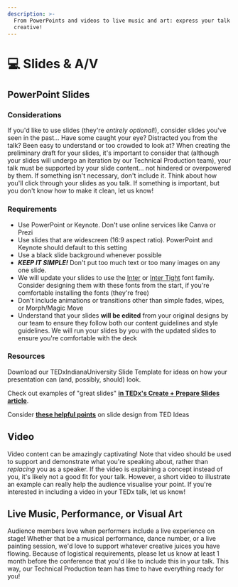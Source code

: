 ```yaml
---
description: >-
  From PowerPoints and videos to live music and art: express your talk and get
  creative!
---
```


# 💻 Slides & A/V

## PowerPoint Slides

### Considerations

If you'd like to use slides (they're _entirely optional_!), consider slides you've seen in the past... Have some caught your eye? Distracted you from the talk? Been easy to understand or too crowded to look at? When creating the preliminary draft for your slides, it's important to consider that (although your slides will undergo an iteration by our Technical Production team), your talk must be supported by your slide content... not hindered or overpowered by them. If something isn't necessary, don't include it. Think about how you'll click through your slides as you talk. If something is important, but you don't know how to make it clean, let us know!&#x20;

### Requirements

* Use PowerPoint or Keynote. Don't use online services like Canva or Prezi
* Use slides that are widescreen (16:9 aspect ratio). PowerPoint and Keynote should default to this setting
* Use a black slide background whenever possible
* _**KEEP IT SIMPLE!**_ Don't put too much text or too many images on any one slide.
* We will update your slides to use the [Inter](https://fonts.google.com/specimen/Inter?query=inter) or [Inter Tight](https://fonts.google.com/specimen/Inter+Tight?query=inter) font family. Consider designing them with these fonts from the start, if you're comfortable installing the fonts (they're free)
* Don't include animations or transitions other than simple fades, wipes, or Morph/Magic Move
* Understand that your slides **will be edited** from your original designs by our team to ensure they follow both our content guidelines and style guidelines. We will run your slides by you with the updated slides to ensure you're comfortable with the deck

### Resources

Download our TEDxIndianaUniversity Slide Template for ideas on how your presentation can (and, possibly, should) look.

Check out examples of "great slides" [**in TEDx's Create + Prepare Slides article**](https://www.ted.com/participate/organize-a-local-tedx-event/tedx-organizer-guide/speakers-program/prepare-your-speaker/create-prepare-slides).

Consider [**these helpful points**](https://ideas.ted.com/6-dos-and-donts-for-next-level-slides-from-a-ted-presentation-expert/) on slide design from TED Ideas



## Video

Video content can be amazingly captivating! Note that video should be used to support and demonstrate what you're speaking about, rather than _replacing_ you as a speaker. If the video is explaining a concept instead of you, it's likely not a good fit for your talk. However, a short video to illustrate an example can really help the audience visualise your point. If you're interested in including a video in your TEDx talk, let us know!



## Live Music, Performance, or Visual Art

Audience members love when performers include a live experience on stage! Whether that be a musical performance, dance number, or a live painting session, we'd love to support whatever creative juices you have flowing. Because of logistical requirements, please let us know at least 1 month before the conference that you'd like to include this in your talk. This way, our Technical Production team has time to have everything ready for you!

